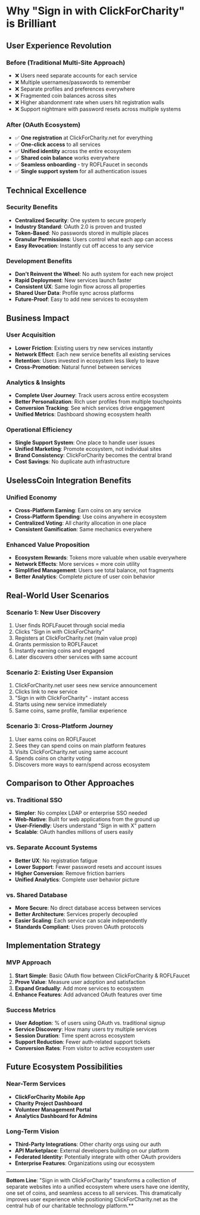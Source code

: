 # Why "Sign in with ClickForCharity" is Brilliant

## User Experience Revolution

### Before (Traditional Multi-Site Approach)
- ❌ Users need separate accounts for each service
- ❌ Multiple usernames/passwords to remember
- ❌ Separate profiles and preferences everywhere
- ❌ Fragmented coin balances across sites
- ❌ Higher abandonment rate when users hit registration walls
- ❌ Support nightmare with password resets across multiple systems

### After (OAuth Ecosystem)
- ✅ **One registration** at ClickForCharity.net for everything
- ✅ **One-click access** to all services
- ✅ **Unified identity** across the entire ecosystem
- ✅ **Shared coin balance** works everywhere
- ✅ **Seamless onboarding** - try ROFLFaucet in seconds
- ✅ **Single support system** for all authentication issues

## Technical Excellence

### Security Benefits
- **Centralized Security**: One system to secure properly
- **Industry Standard**: OAuth 2.0 is proven and trusted
- **Token-Based**: No passwords stored in multiple places
- **Granular Permissions**: Users control what each app can access
- **Easy Revocation**: Instantly cut off access to any service

### Development Benefits
- **Don't Reinvent the Wheel**: No auth system for each new project
- **Rapid Deployment**: New services launch faster
- **Consistent UX**: Same login flow across all properties
- **Shared User Data**: Profile sync across platforms
- **Future-Proof**: Easy to add new services to ecosystem

## Business Impact

### User Acquisition
- **Lower Friction**: Existing users try new services instantly
- **Network Effect**: Each new service benefits all existing services
- **Retention**: Users invested in ecosystem less likely to leave
- **Cross-Promotion**: Natural funnel between services

### Analytics & Insights
- **Complete User Journey**: Track users across entire ecosystem
- **Better Personalization**: Rich user profiles from multiple touchpoints
- **Conversion Tracking**: See which services drive engagement
- **Unified Metrics**: Dashboard showing ecosystem health

### Operational Efficiency
- **Single Support System**: One place to handle user issues
- **Unified Marketing**: Promote ecosystem, not individual sites
- **Brand Consistency**: ClickForCharity becomes the central brand
- **Cost Savings**: No duplicate auth infrastructure

## UselessCoin Integration Benefits

### Unified Economy
- **Cross-Platform Earning**: Earn coins on any service
- **Cross-Platform Spending**: Use coins anywhere in ecosystem
- **Centralized Voting**: All charity allocation in one place
- **Consistent Gamification**: Same mechanics everywhere

### Enhanced Value Proposition
- **Ecosystem Rewards**: Tokens more valuable when usable everywhere
- **Network Effects**: More services = more coin utility
- **Simplified Management**: Users see total balance, not fragments
- **Better Analytics**: Complete picture of user coin behavior

## Real-World User Scenarios

### Scenario 1: New User Discovery
1. User finds ROFLFaucet through social media
2. Clicks "Sign in with ClickForCharity" 
3. Registers at ClickForCharity.net (main value prop)
4. Grants permission to ROFLFaucet
5. Instantly earning coins and engaged
6. Later discovers other services with same account

### Scenario 2: Existing User Expansion
1. ClickForCharity.net user sees new service announcement
2. Clicks link to new service
3. "Sign in with ClickForCharity" - instant access
4. Starts using new service immediately
5. Same coins, same profile, familiar experience

### Scenario 3: Cross-Platform Journey
1. User earns coins on ROFLFaucet
2. Sees they can spend coins on main platform features
3. Visits ClickForCharity.net using same account
4. Spends coins on charity voting
5. Discovers more ways to earn/spend across ecosystem

## Comparison to Other Approaches

### vs. Traditional SSO
- **Simpler**: No complex LDAP or enterprise SSO needed
- **Web-Native**: Built for web applications from the ground up
- **User-Friendly**: Users understand "Sign in with X" pattern
- **Scalable**: OAuth handles millions of users easily

### vs. Separate Account Systems
- **Better UX**: No registration fatigue
- **Lower Support**: Fewer password resets and account issues
- **Higher Conversion**: Remove friction barriers
- **Unified Analytics**: Complete user behavior picture

### vs. Shared Database
- **More Secure**: No direct database access between services
- **Better Architecture**: Services properly decoupled
- **Easier Scaling**: Each service can scale independently
- **Standards Compliant**: Uses proven OAuth protocols

## Implementation Strategy

### MVP Approach
1. **Start Simple**: Basic OAuth flow between ClickForCharity & ROFLFaucet
2. **Prove Value**: Measure user adoption and satisfaction
3. **Expand Gradually**: Add more services to ecosystem
4. **Enhance Features**: Add advanced OAuth features over time

### Success Metrics
- **User Adoption**: % of users using OAuth vs. traditional signup
- **Service Discovery**: How many users try multiple services
- **Session Duration**: Time spent across ecosystem
- **Support Reduction**: Fewer auth-related support tickets
- **Conversion Rates**: From visitor to active ecosystem user

## Future Ecosystem Possibilities

### Near-Term Services
- **ClickForCharity Mobile App**
- **Charity Project Dashboard**
- **Volunteer Management Portal**
- **Analytics Dashboard for Admins**

### Long-Term Vision
- **Third-Party Integrations**: Other charity orgs using our auth
- **API Marketplace**: External developers building on our platform
- **Federated Identity**: Potentially integrate with other OAuth providers
- **Enterprise Features**: Organizations using our ecosystem

---

**Bottom Line**: "Sign in with ClickForCharity" transforms a collection of separate websites into a unified ecosystem where users have one identity, one set of coins, and seamless access to all services. This dramatically improves user experience while positioning ClickForCharity.net as the central hub of our charitable technology platform.**

